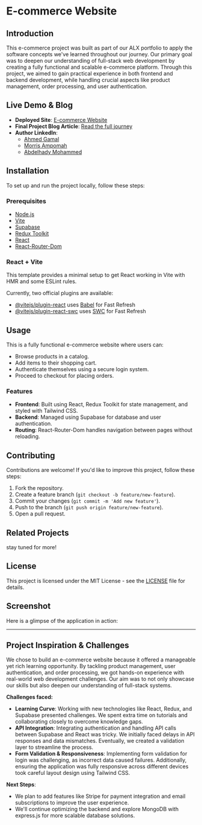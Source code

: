 # E-commerce Website

## Introduction

This e-commerce project was built as part of our ALX portfolio to apply the software concepts we've learned throughout our journey. Our primary goal was to deepen our understanding of full-stack web development by creating a fully functional and scalable e-commerce platform. Through this project, we aimed to gain practical experience in both frontend and backend development, while handling crucial aspects like product management, order processing, and user authentication.

## Live Demo & Blog

- **Deployed Site**: [E-commerce Website](https://your-deployed-site-link.com)
- **Final Project Blog Article**: [Read the full journey](https://your-blog-article-link.com)
- **Author LinkedIn**:
    - [Ahmed Gamal](https://www.linkedin.com/in/ahmedgamal)
    - [Morris Ampomah](https://www.linkedin.com/in/morrisampomah)
    - [Abdelhady Mohammed](https://www.linkedin.com/in/abdelhadymohammed)

## Installation

To set up and run the project locally, follow these steps:

### Prerequisites
- [Node.js](https://nodejs.org/en/download/)
- [Vite](https://vitejs.dev/guide/)
- [Supabase](https://supabase.com/docs/)
- [Redux Toolkit](https://redux-toolkit.js.org/)
- [React](https://reactjs.org/)
- [React-Router-Dom](https://reactrouter.com/)

### React + Vite

This template provides a minimal setup to get React working in Vite with HMR and some ESLint rules.

Currently, two official plugins are available:

- [@vitejs/plugin-react](https://github.com/vitejs/vite-plugin-react/blob/main/packages/plugin-react/README.md) uses [Babel](https://babeljs.io/) for Fast Refresh
- [@vitejs/plugin-react-swc](https://github.com/vitejs/vite-plugin-react-swc) uses [SWC](https://swc.rs/) for Fast Refresh

## Usage

This is a fully functional e-commerce website where users can:
- Browse products in a catalog.
- Add items to their shopping cart.
- Authenticate themselves using a secure login system.
- Proceed to checkout for placing orders.

### Features
- **Frontend**: Built using React, Redux Toolkit for state management, and styled with Tailwind CSS.
- **Backend**: Managed using Supabase for database and user authentication.
- **Routing**: React-Router-Dom handles navigation between pages without reloading.

## Contributing

Contributions are welcome! If you'd like to improve this project, follow these steps:
1. Fork the repository.
2. Create a feature branch (`git checkout -b feature/new-feature`).
3. Commit your changes (`git commit -m 'Add new feature'`).
4. Push to the branch (`git push origin feature/new-feature`).
5. Open a pull request.

## Related Projects

stay tuned for more!

## License

This project is licensed under the MIT License - see the [LICENSE](LICENSE) file for details.

## Screenshot

Here is a glimpse of the application in action:


---

## Project Inspiration & Challenges

We chose to build an e-commerce website because it offered a manageable yet rich learning opportunity. By tackling product management, user authentication, and order processing, we got hands-on experience with real-world web development challenges. Our aim was to not only showcase our skills but also deepen our understanding of full-stack systems.

**Challenges faced:**
- **Learning Curve**: Working with new technologies like React, Redux, and Supabase presented challenges. We spent extra time on tutorials and collaborating closely to overcome knowledge gaps.
- **API Integration**: Integrating authentication and handling API calls between Supabase and React was tricky. We initially faced delays in API responses and data mismatches. Eventually, we created a validation layer to streamline the process.
- **Form Validation & Responsiveness**: Implementing form validation for login was challenging, as incorrect data caused failures. Additionally, ensuring the application was fully responsive across different devices took careful layout design using Tailwind CSS.

**Next Steps**:
- We plan to add features like Stripe for payment integration and email subscriptions to improve the user experience.
- We'll continue optimizing the backend and explore MongoDB with express.js for more scalable database solutions.

